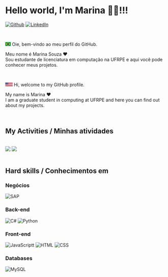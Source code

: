 # Hello world, I'm Marina 🧚‍♀️!!!

[![Github](https://img.shields.io/badge/GitHub-100000?style=for-the-badge&logo=github&logoColor=white)](https://github.com/marinascalbq) [![LinkedIn](https://img.shields.io/badge/LinkedIn-0077B5?style=for-the-badge&logo=linkedin&logoColor=white)](https://www.linkedin.com/in/marina-souza-costa-albuquerque-584bb6169/) 

<br />

<p><img height="12px" src="https://github.com/hampusborgos/country-flags/blob/main/png250px/br.png"/> Oie, bem-vindo ao meu perfil do GitHub.</p>

<p>Meu nome é Marina Souza ♥<br /> 
Sou estudante de licenciatura em computação na UFRPE e aqui você pode conhecer meus projetos.</p>
<br />

<p><img height="12px" src="https://github.com/hampusborgos/country-flags/blob/main/png250px/us.png"/> Hi, welcome to my GitHub profile.</p>

<p>My name is Marina ♥ <br />
I am a graduate student in computing at UFRPE and here you can find out about my projects.</p>
<br />

## My Activities / Minhas atividades
<br />
<div>  
  <img height="190px" src="https://github-readme-stats.vercel.app/api?username=marinascalbq&show_icons=true&theme=synthwave"/>
  <img height="190px" src="https://github-readme-stats.vercel.app/api/top-langs/?username=marinascalbq&layout=compact&bg_color=2b213a&title_color=e5289e&text_color=db7b39&langs_count=8"/>
</div>

<br />

## Hard skills / Conhecimentos em
### Negócios
![SAP](https://img.shields.io/badge/SAP-0FAAFF?style=for-the-badge&logo=sap&logoColor=white)

### Back-end
![C#](https://img.shields.io/badge/C%23-239120?style=for-the-badge&logo=c-sharp&logoColor=white)
![Python](https://img.shields.io/badge/Python-14354C?style=for-the-badge&logo=python&logoColor=white)

### Front-end
![JavaScriptt](https://img.shields.io/badge/JavaScript-F7DF1E?style=for-the-badge&logo=javascript&logoColor=black)
![HTML](https://img.shields.io/badge/HTML5-E34F26?style=for-the-badge&logo=html5&logoColor=orange)
![CSS](https://img.shields.io/badge/CSS3-1572B6?style=for-the-badge&logo=css3&logoColor=white)

### Databases
![MySQL](https://img.shields.io/badge/MySQL-00000F?style=for-the-badge&logo=mysql&logoColor=white)
